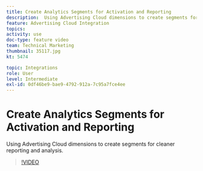 ```yaml
---
title: Create Analytics Segments for Activation and Reporting
description:  Using Advertising Cloud dimensions to create segments for cleaner reporting and analysis.
feature: Advertising Cloud Integration
topics: 
activity: use
doc-type: feature video
team: Technical Marketing
thumbnail: 35117.jpg
kt: 5474

topic: Integrations
role: User
level: Intermediate
exl-id: 0df46be9-bae9-4792-912a-7c95a7fce4ee
---
```

# Create Analytics Segments for Activation and Reporting

 Using Advertising Cloud dimensions to create segments for cleaner reporting and analysis.

>[!VIDEO](https://video.tv.adobe.com/v/35117/?quality=12&learn=on)
